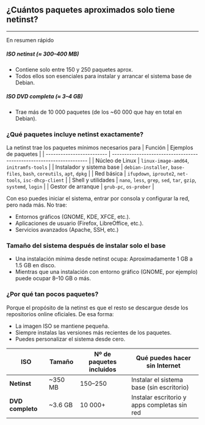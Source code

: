 ## ¿Cuántos paquetes aproximados solo tiene netinst?
---
En resumen rápido
##### ISO netinst (≈ 300–400 MB)
* Contiene solo entre 150 y 250 paquetes aprox.
* Todos ellos son esenciales para instalar y arrancar el sistema base de Debian.
##### ISO DVD completa (≈ 3–4 GB)
* Trae más de 10 000 paquetes (de los ~60 000 que hay en total en Debian).

### ¿Qué paquetes incluye netinst exactamente?
La netinst trae los paquetes mínimos necesarios para
| Función                   | Ejemplos de paquetes                                                 |
| ------------------------- | -------------------------------------------------------------------- |
| Núcleo de Linux           | `linux-image-amd64`, `initramfs-tools`                               |
| Instalador y sistema base | `debian-installer`, `base-files`, `bash`, `coreutils`, `apt`, `dpkg` |
| Red básica                | `ifupdown`, `iproute2`, `net-tools`, `isc-dhcp-client`               |
| Shell y utilidades        | `nano`, `less`, `grep`, `sed`, `tar`, `gzip`, `systemd`, `login`     |
| Gestor de arranque        | `grub-pc`, `os-prober`                                               |

Con eso puedes iniciar el sistema, entrar por consola y configurar la red, pero nada más.
No trae:

* Entornos gráficos (GNOME, KDE, XFCE, etc.).
* Aplicaciones de usuario (Firefox, LibreOffice, etc.).
* Servicios avanzados (Apache, SSH, etc.)

### Tamaño del sistema después de instalar solo el base

* Una instalación mínima desde netinst ocupa: Aproximadamente 1 GB a 1.5 GB en disco.
* Mientras que una instalación con entorno gráfico (GNOME, por ejemplo) puede ocupar 8–10 GB o más.

### ¿Por qué tan pocos paquetes?
Porque el propósito de la netinst es que el resto se descargue desde los repositorios online oficiales.
De esa forma:
* La imagen ISO se mantiene pequeña.
* Siempre instalas las versiones más recientes de los paquetes.
* Puedes personalizar el sistema desde cero.

| ISO              | Tamaño  | Nº de paquetes incluidos | Qué puedes hacer sin Internet                |
| ---------------- | ------- | ------------------------ | -------------------------------------------- |
| **Netinst**      | ~350 MB | 150–250                  | Instalar el sistema base (sin escritorio)    |
| **DVD completo** | ~3.6 GB | 10 000+                  | Instalar escritorio y apps completas sin red |
